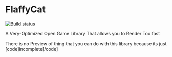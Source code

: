 # FlaffyCat

[![Build status](https://ci.appveyor.com/api/projects/status/3o04t7ebch9kc1b4/branch/master?svg=true)](https://ci.appveyor.com/project/BloodMoonDS/flaffycat/branch/master)


A Very-Optimized Open Game Library That allows you to Render Too fast

There is no Preview of thing that you can do with this library because its just [code]incomplete[/code]
